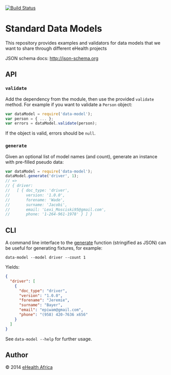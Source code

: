 [![Build Status](https://magnum.travis-ci.com/eHealthAfrica/data_model.svg?token=eprxeztvNYMY2wzhLC7X&branch=master)](https://magnum.travis-ci.com/eHealthAfrica/data_model)

# Standard Data Models

This repository provides examples and validators for data models that
we want to share through different eHealth projects

JSON schema docs: http://json-schema.org

## API

### `validate`

Add the dependency from the module, then use the provided `validate`
method. For example if you want to validate a `Person` object:

```js
var dataModel = require('data-model');
var person = { ... };
var errors = dataModel.validate(person);
```

If the object is valid, errors should be `null`.

### `generate`

Given an optional list of model names (and count), generate an instance with
pre-filled pseudo data:

```js
var dataModel = require('data-model');
dataModel.generate('driver', 1);
// =>
// { driver:
//   [ { doc_type: 'driver',
//       version: '1.0.0',
//       forename: 'Wade',
//       surname: 'Jacobi',
//       email: 'Lexi_Mosciski95@gmail.com',
//       phone: '1-264-961-1978' } ] }
```

## CLI

A command line interface to the [generate](#generate) function (stringified as
JSON) can be useful for generating fixtures, for example:

```shell
data-model --model driver --count 1
```

Yields:

```json
{
  "driver": [
    {
      "doc_type": "driver",
      "version": "1.0.0",
      "forename": "Jeremie",
      "surname": "Bayer",
      "email": "epiwam@gmail.com",
      "phone": "(958) 420-7636 x656"
    }
  ]
}
```

See `data-model --help` for further usage.

## Author

© 2014 [eHealth Africa](http://ehealthafrica.org)
